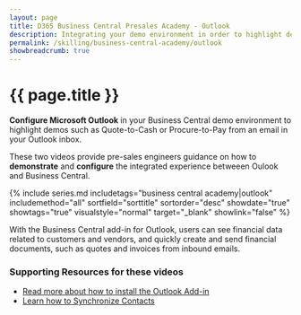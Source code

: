 ```yaml
---
layout: page
title: D365 Business Central Presales Academy - Outlook
description: Integrating your demo environment in order to highlight demos such as Quote-to-Cash from Outlook or Procure-to-Pay all from a single inbound email. 
permalink: /skilling/business-central-academy/outlook
showbreadcrumb: true
---
```


# {{ page.title }}

**Configure Microsoft Outlook** in your Business Central demo environment to highlight demos such as Quote-to-Cash or Procure-to-Pay from an email in your Outlook inbox.

These two videos provide pre-sales engineers guidance on how to **demonstrate** and **configure** the integrated experience betweeen Oulook and Business Central.

{% include series.md
    includetags="business central academy|outlook" includemethod="all" 
    sortfield="sorttitle" sortorder="desc" showdate="true" showtags="true" 
    visualstyle="normal" target="_blank" showlink="false"
 %}

With the Business Central add-in for Outlook, users can see financial data related to customers and vendors, and quickly create and send financial documents, such as quotes and invoices from inbound emails.

### Supporting Resources for these videos

* [Read more about how to install the Outlook Add-in](https://docs.microsoft.com/en-us/dynamics365/business-central/admin-outlook)
* [Learn how to Synchronize Contacts](https://docs.microsoft.com/en-us/dynamics365/business-central/admin-synchronize-outlook-contacts)
